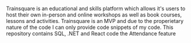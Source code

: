 Trainsquare is an educational and skills platform which allows it's users to host their own in-person and online workshops as well as book courses, lessons and activities. Trainsquare is an MVP and due to the properietary nature of the code I can only provide code snippets of my code. This repository contains SQL, .NET and React code the Attendance feature

